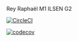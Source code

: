Rey Raphaël
M1 ILSEN G2


[![CircleCI](https://circleci.com/gh/raphaelreyuapv/ceri-m1-techniques-de-test/tree/master.svg?style=svg)](https://circleci.com/gh/raphaelreyuapv/ceri-m1-techniques-de-test/tree/master)

[![codecov](https://codecov.io/gh/raphaelreyuapv/ceri-m1-techniques-de-test/branch/master/graph/badge.svg?token=AW16WLQ6U4)](https://codecov.io/gh/raphaelreyuapv/ceri-m1-techniques-de-test)
